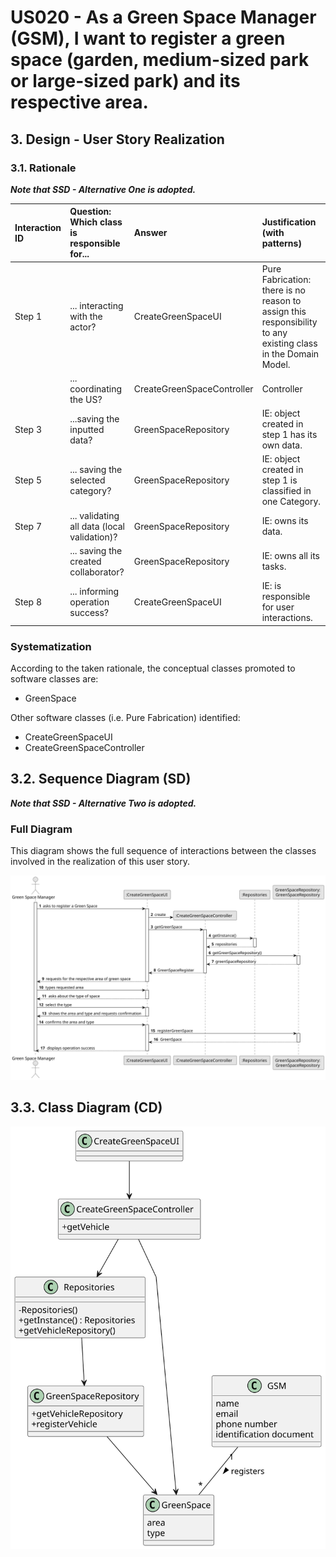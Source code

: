 # US020 - As a Green Space Manager (GSM), I want to register a green space (garden, medium-sized park or large-sized park) and its respective area.

## 3. Design - User Story Realization 

### 3.1. Rationale

_**Note that SSD - Alternative One is adopted.**_

| Interaction ID | Question: Which class is responsible for...   | Answer                  | Justification (with patterns)                                                                                 |
|:-------------  |:----------------------------------------------|:------------------------|:--------------------------------------------------------------------------------------------------------------|
| Step 1  		 | 	... interacting with the actor?              | CreateGreenSpaceUI         | Pure Fabrication: there is no reason to assign this responsibility to any existing class in the Domain Model. |
| 			  		 | 	... coordinating the US?                     | CreateGreenSpaceController | Controller                                                                                                    |
| Step 3  		 | 	...saving the inputted data?                 | GreenSpaceRepository       | IE: object created in step 1 has its own data.                                                                |
| Step 5  		 | 	... saving the selected category?            | GreenSpaceRepository     | IE: object created in step 1 is classified in one Category.                                                   |
| Step 7  		 | 	... validating all data (local validation)?  | GreenSpaceRepository | IE: owns its data.                                                                                            | 
| 			  		 | 	... saving the created collaborator?         | GreenSpaceRepository      | IE: owns all its tasks.                                                                                       | 
| Step 8  		 | 	... informing operation success?             | CreateGreenSpaceUI         | IE: is responsible for user interactions.                                                                     | 

### Systematization ##

According to the taken rationale, the conceptual classes promoted to software classes are: 

* GreenSpace

Other software classes (i.e. Pure Fabrication) identified: 

* CreateGreenSpaceUI
* CreateGreenSpaceController


## 3.2. Sequence Diagram (SD)

_**Note that SSD - Alternative Two is adopted.**_

### Full Diagram

This diagram shows the full sequence of interactions between the classes involved in the realization of this user story.

![Sequence Diagram - Full](svg/us020-sequence-diagram-full.svg)

## 3.3. Class Diagram (CD)

![Class Diagram](svg/us020-class-diagram.svg)